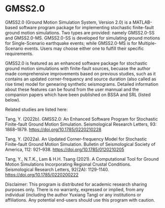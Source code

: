 # GMSS2.0

GMSS2.0 (Ground Motion Simulation System, Version 2.0) is a MATLAB-based software program package for implementing stochastic finite-fault ground motion simulations.
Two types are provided: namely GMSS2.0-SS and GMSS2.0-MS. GMSS2.0-SS is developed for simulating ground motions for Single-Scenario earthquake events; while GMSS2.0-MS is for Multiple-Scenario events. Users may choose either one to fulfill their specific requirements.

GMSS2.0 is featured as an enhanced software package for stochastic ground motion simulations with finite-fault sources, becuase the author made comprehensive improvements based on previous studies, such as it contains an updated corner-frequency and source duration (also called as rise time) model for genearing synthetic seismograms. Detailed information about these features can be found from the user mannual and the companion papers which have been published on BSSA and SRL (listed below).

Related studies are listed here:

Tang, Y. (2022b). GMSS2.0: An Enhanced Software Program for Stochastic Finite-fault Ground Motion Simulation. Seismological Research Letters, 93: 1868–1879. https://doi.org/10.1785/0220210228

Tang, Y. (2022a). An Updated Corner-frequency Model for Stochastic Finite-fault Ground Motion Simulation. Bulletin of Seismological Society of America, 112:
921–938. https://doi.org/10.1785/0120210205

Tang, Y., N.T.K., Lam & H.H. Tsang (2021). A Computational Tool for Ground Motion Simulations Incorporating Regional Crustal Conditions. Seismological Research Letters, 92(2A): 1129-1140. https://doi.org/10.1785/0220200222

Disclaimer: This program is distributed for academic research sharing purposes only. There is no warranty, expressed or implied, from any individual (including the author Yuxiang Tang) or any institutions or affiliations. Any potential end-users should use this program with caution.
